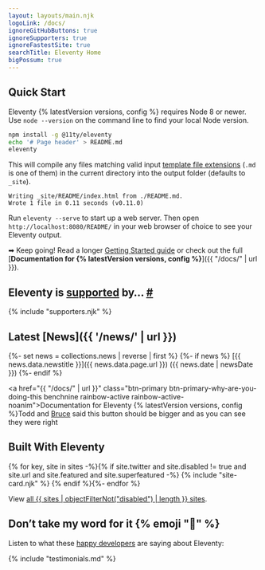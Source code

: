 ```yaml
---
layout: layouts/main.njk
logoLink: /docs/
ignoreGitHubButtons: true
ignoreSupporters: true
ignoreFastestSite: true
searchTitle: Eleventy Home
bigPossum: true
---
```


## Quick Start

Eleventy {% latestVersion versions, config %} requires Node 8 or newer. Use `node --version` on the command line to find your local Node version.

``` bash
npm install -g @11ty/eleventy
echo '# Page header' > README.md
eleventy
```

This will compile any files matching valid input [template file extensions](/docs/languages/) (`.md` is one of them) in the current directory into the output folder (defaults to `_site`).

``` text
Writing _site/README/index.html from ./README.md.
Wrote 1 file in 0.11 seconds (v0.11.0)
```

Run `eleventy --serve` to start up a web server. Then open `http://localhost:8080/README/` in your web browser of choice to see your Eleventy output.

➡ Keep going! Read a longer [Getting Started guide](/docs/getting-started/) or check out the full [**Documentation for {% latestVersion versions, config %}**]({{ "/docs/" | url }}).

<h2 id="eleventy-is-supported-by">Eleventy is <a href="/docs/supporters/">supported</a> by… <a class="direct-link" href="#eleventy-is-supported-by">#</a></h2>

{% include "supporters.njk" %}

## Latest [News]({{ '/news/' | url }})

{%- set news = collections.news | reverse | first %}
{%- if news %}
[{{ news.data.newstitle }}]({{ news.data.page.url }}) ({{ news.date | newsDate }})
{%- endif %}


<a href="{{ "/docs/" | url }}" class="btn-primary btn-primary-why-are-you-doing-this benchnine rainbow-active rainbow-active-noanim">Documentation for <span>Eleventy {% latestVersion versions, config %}</span></a><span>Todd and [Bruce](https://twitter.com/brucel/status/1107699886584143872) said this button should be bigger and as you can see they were right</span>

## Built With Eleventy

<div class="sites-vert">
  <div class="lo-grid">
{% for key, site in sites -%}{% if site.twitter and site.disabled != true and site.url and site.featured and site.superfeatured -%}
  {% include "site-card.njk" %}
{% endif %}{%- endfor %}
  </div>
</div>

<!-- TODO some kind of aspect ratio? -->
<div data-import="/imports/facepile.html" class="facepile-fullwidth"></div>

View [all {{ sites | objectFilterNot("disabled") | length }} sites](/speedlify/).

## Don’t take my word for it {% emoji "🌈" %}

Listen to what these [happy developers](/docs/testimonials/) are saying about Eleventy:

{% include "testimonials.md" %}

